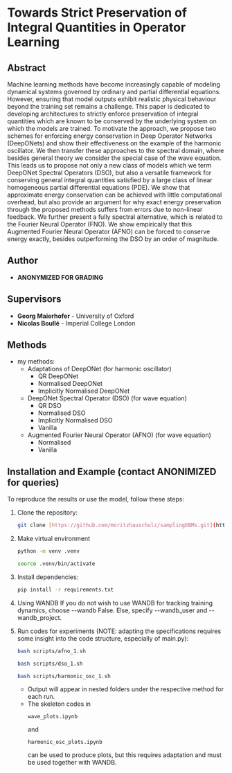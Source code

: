 # Towards Strict Preservation of Integral Quantities in Operator Learning

## Abstract
Machine learning methods have become increasingly capable of modeling dynamical systems governed by ordinary and partial differential equations. However, ensuring that model outputs exhibit realistic physical behaviour beyond the training set remains a challenge. This paper is dedicated to developing architectures to strictly enforce preservation of integral quantities which are known to be conserved by the underlying system on which the models are trained. To motivate the approach, we propose two schemes for enforcing energy conservation in Deep Operator Networks (DeepONets) and show their effectiveness on the example of the harmonic oscillator. We then transfer these approaches to the spectral domain, where besides general theory we consider the special case of the wave equation. This leads us to propose not only a new class of models which we term DeepONet Spectral Operators (DSO), but also a versatile framework for conserving general integral quantities satisfied by a large class of linear homogeneous partial differential equations (PDE). We show that approximate energy conservation can be achieved with little computational overhead, but also provide an argument for why exact energy preservation through the proposed methods suffers from errors due to non-linear feedback. We further present a fully spectral alternative, which is related to the Fourier Neural Operator (FNO). We show empirically that this Augmented Fourier Neural Operator (AFNO) can be forced to conserve energy exactly, besides outperforming the DSO by an order of magnitude.

## Author 

- **ANONYMIZED FOR GRADING**

## Supervisors

- **Georg Maierhofer** - University of Oxford
- **Nicolas Boullé** - Imperial College London


## Methods
- my methods:
    - Adaptations of DeepONet (for harmonic oscillator)
      - QR DeepONet
      - Normalised DeepONet
      - Implicitly Normalised DeepONet
    - DeepONet Spectral Operator (DSO) (for wave equation)
      - QR DSO
      - Normalised DSO
      - Implicitly Normalised DSO
      - Vanilla
    - Augmented Fourier Neural Operator (AFNO) (for wave equation)
      - Normalised
      - Vanilla

## Installation and Example (contact ANONIMIZED for queries)

To reproduce the results or use the model, follow these steps:

1. Clone the repository:
    ```bash
    git clone [https://github.com/moritzhauschulz/samplingEBMs.git](https://github.com/moritzhauschulz/structure_preserving_operator_learning.git)
    ```
2. Make virtual environment
    ```bash
    python -m venv .venv
    ```
    ```bash
    source .venv/bin/activate
    ```

2. Install dependencies:
    ```bash
    pip install -r requirements.txt
    ```

3. Using WANDB
    If you do not wish to use WANDB for tracking training dynamics, choose --wandb False. Else, specify --wandb_user and --wandb_project.

5. Run codes for experiments (NOTE: adapting the specifications requires some insight into the code structure, especially of main.py):
    ```bash 
    bash scripts/afno_1.sh
    ```
    ```bash
    bash scripts/dso_1.sh
    ```
    ```bash
    bash scripts/harmonic_osc_1.sh
    ```
    - Output will appear in nested folders under the respective method for each run.
    - The skeleton codes in
      ```
      wave_plots.ipynb
      ```
      and
      ```
      harmonic_osc_plots.ipynb
      ```
      can be used to produce plots, but this requires adaptation and must be used together with WANDB.

